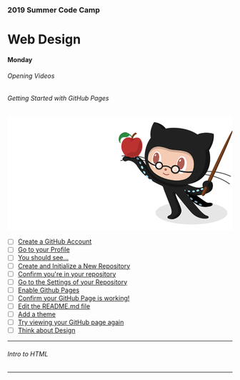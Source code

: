 ### 2019 Summer Code Camp
# Web Design

#### Monday

###### Opening Videos

###### Getting Started with GitHub Pages

![Image of ProfessOrtocat](../ortocat.png)

- [ ] [Create a GitHub Account](monday-getting-00.md)
- [ ] [Go to your Profile](monday-getting-01.md)
- [ ] [You should see...](monday-getting-02.md)
- [ ] [Create and Initialize a New Repository](monday-getting-03.md)
- [ ] [Confirm you're in your repository](monday-getting-04.md)
- [ ] [Go to the Settings of your Repository](monday-getting-05.md)
- [ ] [Enable Github Pages](monday-getting-06.md)
- [ ] [Confirm your GitHub Page is working!](monday-getting-07.md)
- [ ] [Edit the README.md file](monday-getting-08.md)
- [ ] [Add a theme](monday-getting-09.md)
- [ ] [Try viewing your GitHub page again](monday-getting-10.md)
- [ ] [Think about Design](monday-getting-11.md)

***

###### Intro to HTML

***
